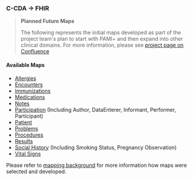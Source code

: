 ### C-CDA → FHIR

<div xmlns="http://www.w3.org/1999/xhtml" xmlns:xsi="http://www.w3.org/2001/XMLSchema-instance">
	<blockquote class="stu-note">
		<b>Planned Future Maps</b>
		<p>The following represents the initial maps developed as part of the project team's plan to start with PAMI+ and then expand into other clinical domains. For more information, please see <a href="https://confluence.hl7.org/display/CGP/C-CDA+to+and+from+US+Core+Mapping">project page on Confluence</a> </p>
	</blockquote>
</div>

#### Available Maps
- [Allergies](CF-allergies.html)
- [Encounters](CF-encounters.html)
- [Immunizations](CF-immunizations.html)
- [Medications](CF-medications.html)
- [Notes](CF-notes.html)
- [Participation](CF-participations.html) (Including Author, DataEnterer, Informant, Performer, Participant)
- [Patient](CF-patient.html)
- [Problems](CF-problems.html)
- [Procedures](CF-procedures.html)
- [Results](CF-results.html)
- [Social History](CF-social.html) (Including Smoking Status, Pregnancy Observation)
- [Vital Signs](CF-vitals.html)

Please refer to [mapping background](mappingBackground.html) for more information how maps were selected and developed.
